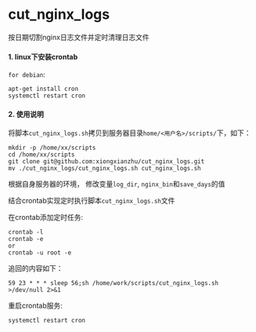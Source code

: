 # cut_nginx_logs

按日期切割nginx日志文件并定时清理日志文件

#### 1. linux下安装crontab

`for debian`:

```
apt-get install cron
systemctl restart cron
```

#### 2. 使用说明

将脚本`cut_nginx_logs.sh`拷贝到服务器目录`home/<用户名>/scripts/`下，如下：

```
mkdir -p /home/xx/scripts
cd /home/xx/scripts
git clone git@github.com:xiongxianzhu/cut_nginx_logs.git
mv ./cut_nginx_logs/cut_nginx_logs.sh cut_nginx_logs.sh
```

根据自身服务器的环境， 修改变量`log_dir`, `nginx_bin`和`save_days`的值

结合crontab实现定时执行脚本`cut_nginx_logs.sh`文件

在crontab添加定时任务:

```
crontab -l
crontab -e
or
crontab -u root -e
```

追回的内容如下：

```
59 23 * * * sleep 56;sh /home/work/scripts/cut_nginx_logs.sh >/dev/null 2>&1
```

重启crontab服务:

```
systemctl restart cron
```